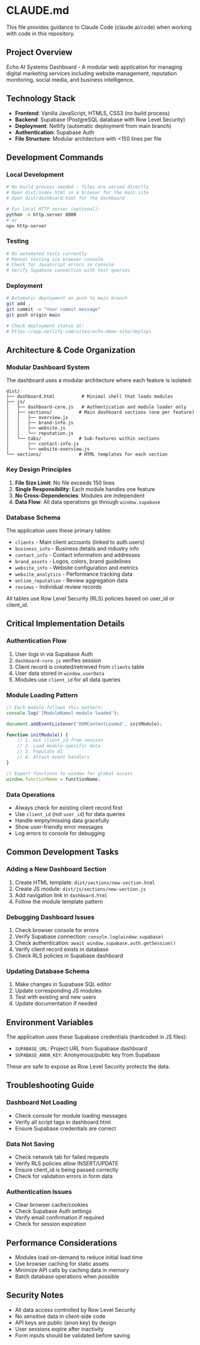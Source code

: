 # CLAUDE.md

This file provides guidance to Claude Code (claude.ai/code) when working with code in this repository.

## Project Overview

Echo AI Systems Dashboard - A modular web application for managing digital marketing services including website management, reputation monitoring, social media, and business intelligence.

## Technology Stack

- **Frontend**: Vanilla JavaScript, HTML5, CSS3 (no build process)
- **Backend**: Supabase (PostgreSQL database with Row Level Security)
- **Deployment**: Netlify (automatic deployment from main branch)
- **Authentication**: Supabase Auth
- **File Structure**: Modular architecture with <150 lines per file

## Development Commands

### Local Development
```bash
# No build process needed - files are served directly
# Open dist/index.html in a browser for the main site
# Open dist/dashboard.html for the dashboard

# For local HTTP server (optional):
python -m http.server 8000
# or
npx http-server
```

### Testing
```bash
# No automated tests currently
# Manual testing via browser console
# Check for JavaScript errors in console
# Verify Supabase connection with test queries
```

### Deployment
```bash
# Automatic deployment on push to main branch
git add .
git commit -m "Your commit message"
git push origin main

# Check deployment status at:
# https://app.netlify.com/sites/echo-demo-site/deploys
```

## Architecture & Code Organization

### Modular Dashboard System
The dashboard uses a modular architecture where each feature is isolated:

```
dist/
├── dashboard.html          # Minimal shell that loads modules
├── js/
│   ├── dashboard-core.js   # Authentication and module loader only
│   ├── sections/          # Main dashboard sections (one per feature)
│   │   ├── overview.js
│   │   ├── brand-info.js
│   │   ├── website.js
│   │   └── reputation.js
│   └── tabs/              # Sub-features within sections
│       ├── contact-info.js
│       └── website-overview.js
└── sections/              # HTML templates for each section
```

### Key Design Principles
1. **File Size Limit**: No file exceeds 150 lines
2. **Single Responsibility**: Each module handles one feature
3. **No Cross-Dependencies**: Modules are independent
4. **Data Flow**: All data operations go through `window.supabase`

### Database Schema
The application uses these primary tables:
- `clients` - Main client accounts (linked to auth.users)
- `business_info` - Business details and industry info
- `contact_info` - Contact information and addresses
- `brand_assets` - Logos, colors, brand guidelines
- `website_info` - Website configuration and metrics
- `website_analytics` - Performance tracking data
- `online_reputation` - Review aggregation data
- `reviews` - Individual review records

All tables use Row Level Security (RLS) policies based on user_id or client_id.

## Critical Implementation Details

### Authentication Flow
1. User logs in via Supabase Auth
2. `dashboard-core.js` verifies session
3. Client record is created/retrieved from `clients` table
4. User data stored in `window.userData`
5. Modules use `client_id` for all data queries

### Module Loading Pattern
```javascript
// Each module follows this pattern:
console.log('[ModuleName] module loaded');

document.addEventListener('DOMContentLoaded', initModule);

function initModule() {
    // 1. Get client_id from session
    // 2. Load module-specific data
    // 3. Populate UI
    // 4. Attach event handlers
}

// Export functions to window for global access
window.functionName = functionName;
```

### Data Operations
- Always check for existing client record first
- Use `client_id` (not `user_id`) for data queries
- Handle empty/missing data gracefully
- Show user-friendly error messages
- Log errors to console for debugging

## Common Development Tasks

### Adding a New Dashboard Section
1. Create HTML template: `dist/sections/new-section.html`
2. Create JS module: `dist/js/sections/new-section.js`
3. Add navigation link in `dashboard.html`
4. Follow the module template pattern

### Debugging Dashboard Issues
1. Check browser console for errors
2. Verify Supabase connection: `console.log(window.supabase)`
3. Check authentication: `await window.supabase.auth.getSession()`
4. Verify client record exists in database
5. Check RLS policies in Supabase dashboard

### Updating Database Schema
1. Make changes in Supabase SQL editor
2. Update corresponding JS modules
3. Test with existing and new users
4. Update documentation if needed

## Environment Variables

The application uses these Supabase credentials (hardcoded in JS files):
- `SUPABASE_URL`: Project URL from Supabase dashboard
- `SUPABASE_ANON_KEY`: Anonymous/public key from Supabase

These are safe to expose as Row Level Security protects the data.

## Troubleshooting Guide

### Dashboard Not Loading
- Check console for module loading messages
- Verify all script tags in dashboard.html
- Ensure Supabase credentials are correct

### Data Not Saving
- Check network tab for failed requests
- Verify RLS policies allow INSERT/UPDATE
- Ensure client_id is being passed correctly
- Check for validation errors in form data

### Authentication Issues
- Clear browser cache/cookies
- Check Supabase Auth settings
- Verify email confirmation if required
- Check for session expiration

## Performance Considerations

- Modules load on-demand to reduce initial load time
- Use browser caching for static assets
- Minimize API calls by caching data in memory
- Batch database operations when possible

## Security Notes

- All data access controlled by Row Level Security
- No sensitive data in client-side code
- API keys are public (anon key) by design
- User sessions expire after inactivity
- Form inputs should be validated before saving
